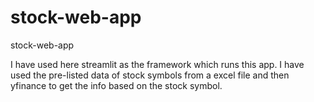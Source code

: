# stock-web-app
stock-web-app

I have used here streamlit as the framework which runs this app.
I have used the pre-listed data of stock symbols from a excel file and then yfinance to get the info based on the stock symbol.
